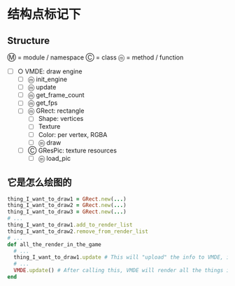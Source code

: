 结构点标记下
============

Structure
---------

Ⓜ = module / namespace
Ⓒ = class
ⓜ = method / function

 - [ ] ○ VMDE: draw engine
     - [ ] ⓜ init_engine
     - [ ] ⓜ update
     - [ ] ⓜ get_frame_count
     - [ ] ⓜ get_fps
     - [ ] ⓜ GRect: rectangle
         - [ ] Shape: vertices
         - [ ] Texture
         - [ ] Color: per vertex, RGBA
         - [ ] ⓜ draw
     - [ ] Ⓒ GResPic: texture resources
         - [ ] ⓜ load_pic

它是怎么绘图的
--------------

```ruby
thing_I_want_to_draw1 = GRect.new(...)
thing_I_want_to_draw2 = GRect.new(...)
thing_I_want_to_draw3 = GRect.new(...)
# ...
thing_I_want_to_draw1.add_to_render_list
thing_I_want_to_draw2.remove_from_render_list
# ...
def all_the_render_in_the_game
  # ...
  thing_I_want_to_draw1.update # This will "upload" the info to VMDE, if you don't use update, VMDE will not update this object but still render it (as what it is before)
  # ...
  VMDE.update() # After calling this, VMDE will render all the things in the render list and refresh the screen.
end
```
